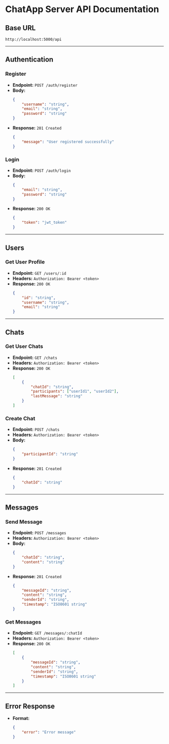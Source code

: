 # ChatApp Server API Documentation

## Base URL

```
http://localhost:5000/api
```

---

## Authentication

### Register

- **Endpoint:** `POST /auth/register`
- **Body:**
    ```json
    {
        "username": "string",
        "email": "string",
        "password": "string"
    }
    ```
- **Response:** `201 Created`
    ```json
    {
        "message": "User registered successfully"
    }
    ```

### Login

- **Endpoint:** `POST /auth/login`
- **Body:**
    ```json
    {
        "email": "string",
        "password": "string"
    }
    ```
- **Response:** `200 OK`
    ```json
    {
        "token": "jwt_token"
    }
    ```

---

## Users

### Get User Profile

- **Endpoint:** `GET /users/:id`
- **Headers:** `Authorization: Bearer <token>`
- **Response:** `200 OK`
    ```json
    {
        "id": "string",
        "username": "string",
        "email": "string"
    }
    ```

---

## Chats

### Get User Chats

- **Endpoint:** `GET /chats`
- **Headers:** `Authorization: Bearer <token>`
- **Response:** `200 OK`
    ```json
    [
        {
            "chatId": "string",
            "participants": ["userId1", "userId2"],
            "lastMessage": "string"
        }
    ]
    ```

### Create Chat

- **Endpoint:** `POST /chats`
- **Headers:** `Authorization: Bearer <token>`
- **Body:**
    ```json
    {
        "participantId": "string"
    }
    ```
- **Response:** `201 Created`
    ```json
    {
        "chatId": "string"
    }
    ```

---

## Messages

### Send Message

- **Endpoint:** `POST /messages`
- **Headers:** `Authorization: Bearer <token>`
- **Body:**
    ```json
    {
        "chatId": "string",
        "content": "string"
    }
    ```
- **Response:** `201 Created`
    ```json
    {
        "messageId": "string",
        "content": "string",
        "senderId": "string",
        "timestamp": "ISO8601 string"
    }
    ```

### Get Messages

- **Endpoint:** `GET /messages/:chatId`
- **Headers:** `Authorization: Bearer <token>`
- **Response:** `200 OK`
    ```json
    [
        {
            "messageId": "string",
            "content": "string",
            "senderId": "string",
            "timestamp": "ISO8601 string"
        }
    ]
    ```

---

## Error Response

- **Format:**
    ```json
    {
        "error": "Error message"
    }
    ```